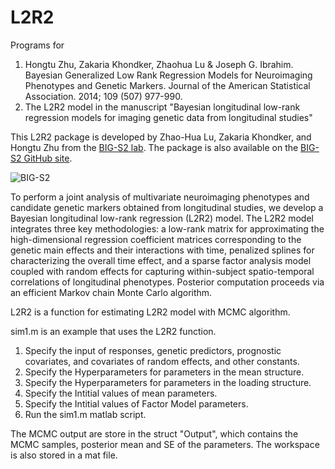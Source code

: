 # L2R2
Programs for

1. Hongtu Zhu, Zakaria Khondker, Zhaohua Lu & Joseph G. Ibrahim. Bayesian Generalized Low Rank Regression Models for Neuroimaging Phenotypes and Genetic Markers. Journal of the American Statistical Association. 2014; 109 (507) 977-990.
2. The L2R2 model in the manuscript "Bayesian longitudinal low-rank regression models for imaging genetic data from longitudinal studies"

This L2R2 package is developed by Zhao-Hua Lu, Zakaria Khondker, and Hongtu Zhu from the [BIG-S2 lab](http://odin.mdacc.tmc.edu/bigs2/). The package is also available on the [BIG-S2 GitHub site](https://github.com/BIG-S2).

![BIG-S2](https://avatars3.githubusercontent.com/u/22728420?v=3&s=400 "BIG-S2")

To perform a joint analysis of multivariate  neuroimaging phenotypes and candidate genetic markers obtained from longitudinal  studies, we develop a Bayesian longitudinal low-rank regression (L2R2) model. The L2R2 model integrates three key methodologies: a low-rank matrix for approximating the high-dimensional regression coefficient matrices corresponding to the genetic main effects and their interactions with time, penalized splines for characterizing the overall time effect, and a sparse factor analysis model coupled with random effects for capturing within-subject spatio-temporal correlations of longitudinal phenotypes. Posterior computation proceeds via an efficient Markov chain Monte Carlo algorithm.

L2R2 is a function for estimating L2R2 model with MCMC algorithm.

sim1.m is an example that uses the L2R2 function.

1. Specify the input of responses, genetic predictors, prognostic covariates, and covariates of random effects, and other constants.
2. Specify the Hyperparameters for parameters in the mean structure.
3. Specify the Hyperparameters for parameters in the loading structure.
4. Specify the Intitial values of mean parameters.
5. Specify the  Intitial values of Factor Model parameters.
6. Run the sim1.m matlab script. 

The MCMC output are store in the struct "Output", which contains the MCMC samples, posterior mean and SE of the parameters.
The workspace is also stored in a mat file.
